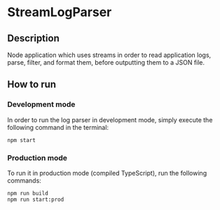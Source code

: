# StreamLogParser
## Description
Node application which uses streams in order to read application logs, parse, filter, and format them, before outputting them to a JSON file.

## How to run
### Development mode
In order to run the log parser in development mode, simply execute the following command in the terminal:
```
npm start
```

### Production mode
To run it in production mode (compiled TypeScript), run the following commands:
```
npm run build
npm run start:prod
```
